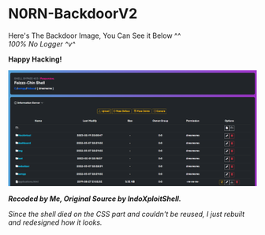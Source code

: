 # N0RN-BackdoorV2


Here's The Backdoor Image, You Can See it Below ^^ <br>
*100% No Logger ^v^*

**Happy Hacking!** <br>

![N0RN-BackdoorV2](https://github.com/0x0v0/N0rn-BackdoorV2/blob/main/Capture.png)

***Recoded by Me, Original Source by IndoXploitShell.***

<i>Since the shell died on the CSS part and couldn't be reused, I just rebuilt and redesigned how it looks.<i>
